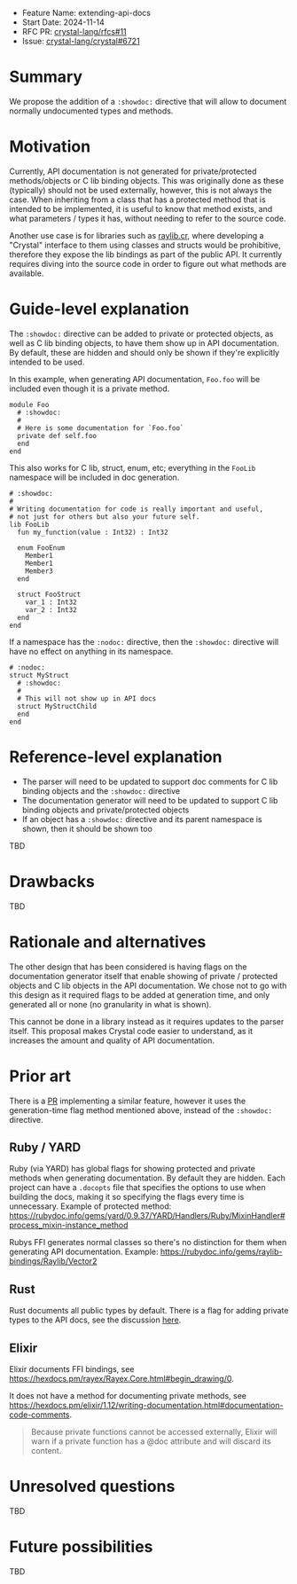- Feature Name: extending-api-docs
- Start Date: 2024-11-14
- RFC PR: [crystal-lang/rfcs#11](https://github.com/crystal-lang/rfcs/pull/11)
- Issue: [crystal-lang/crystal#6721](https://github.com/crystal-lang/crystal/issues/6721)

# Summary

We propose the addition of a `:showdoc:` directive that will allow to document normally undocumented types and methods.

# Motivation

Currently, API documentation is not generated for private/protected methods/objects or C lib binding objects.
This was originally done as these (typically) should not be used externally, however, this is not always the case.
When inheriting from a class that has a protected method that is intended to be implemented, it is useful
to know that method exists, and what parameters / types it has, without needing to refer to the source code.

Another use case is for libraries such as [raylib.cr](https://github.com/sol-vin/raylib-cr), where developing a
"Crystal" interface to them using classes and structs would be prohibitive, therefore they expose the lib bindings as part of the public API. It currently requires diving
into the source code in order to figure out what methods are available.

# Guide-level explanation

The `:showdoc:` directive can be added to private or protected objects, as well as C lib binding objects, to have them show up in API documentation.
By default, these are hidden and should only be shown if they're explicitly intended to be used.

In this example, when generating API documentation, `Foo.foo` will be included even though it is a private method.

```crystal
module Foo
  # :showdoc:
  #
  # Here is some documentation for `Foo.foo`
  private def self.foo
  end
end
```

This also works for C lib, struct, enum, etc; everything in the `FooLib` namespace will be included in doc generation.

```crystal
# :showdoc:
#
# Writing documentation for code is really important and useful,
# not just for others but also your future self.
lib FooLib
  fun my_function(value : Int32) : Int32

  enum FooEnum
    Member1
    Member1
    Member3
  end

  struct FooStruct
    var_1 : Int32
    var_2 : Int32
  end
end
```

If a namespace has the `:nodoc:` directive, then the `:showdoc:` directive will have no effect on anything in its namespace.

```crystal
# :nodoc:
struct MyStruct
  # :showdoc:
  #
  # This will not show up in API docs
  struct MyStructChild
  end
end
```

# Reference-level explanation

- The parser will need to be updated to support doc comments for C lib binding objects and the `:showdoc:` directive
- The documentation generator will need to be updated to support C lib binding objects and private/protected objects
- If an object has a `:showdoc:` directive and its parent namespace is shown, then it should be shown too

TBD

# Drawbacks

TBD

# Rationale and alternatives

The other design that has been considered is having flags on the documentation generator itself that enable showing of private / protected objects and C lib objects in the API documentation. We chose not to go with this design as it required flags to be added at generation time, and only generated all or none (no granularity in what is shown).

This cannot be done in a library instead as it requires updates to the parser itself. This proposal makes Crystal code easier to understand, as it increases the amount and quality of API documentation.

# Prior art

There is a [PR](https://github.com/crystal-lang/crystal/pull/14816) implementing a similar feature, however it uses the generation-time flag method mentioned above, instead of the `:showdoc:` directive.

## Ruby / YARD

Ruby (via YARD) has global flags for showing protected and private methods when generating documentation. By default they are hidden.
Each project can have a `.docopts` file that specifies the options to use when building the docs, making it so specifying the flags every time is unnecessary.
Example of protected method: https://rubydoc.info/gems/yard/0.9.37/YARD/Handlers/Ruby/MixinHandler#process_mixin-instance_method

Rubys FFI generates normal classes so there's no distinction for them when generating API documentation. Example: https://rubydoc.info/gems/raylib-bindings/Raylib/Vector2

## Rust

Rust documents all public types by default. There is a flag for adding private types to the API docs, see the discussion [here](https://github.com/rust-lang/cargo/issues/1520).

## Elixir

Elixir documents FFI bindings, see https://hexdocs.pm/rayex/Rayex.Core.html#begin_drawing/0.

It does not have a method for documenting private methods, see https://hexdocs.pm/elixir/1.12/writing-documentation.html#documentation-code-comments.
> Because private functions cannot be accessed externally, Elixir will warn if a private function has a @doc attribute and will discard its content.

# Unresolved questions

TBD

# Future possibilities

TBD
